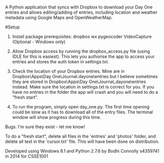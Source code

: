 A Python application that syncs with Dropbox to download your Day One entries and allows editing/adding of entries, including location and weather metadata using Google Maps and OpenWeatherMap.

#Setup
1. Install package prerequisites: 
	dropbox
	wx
	pygeocoder
	VideoCapture (Optional - Windows only)

2. Allow Dropbox access by running the dropbox_access.py file (using IDLE for this is easiest). This lets you authorise the app to access your entries and stores the auth token in settings.txt. 

3. Check the location of your Dropbox entries. Mine are in Dropbox\Apps\Day One\Journal.dayone\entries but I believe sometimes they are stored in Dropbox\Apps\Day One\Journal_dayone\entries instead. 
Make sure the location in settings.txt is correct for you. If you have no entries in the folder the app will crash and you will need to do a "fresh start".

4. To run the program, simply open day_one.py. The first time opening could be slow as it has to download all of the entry files. The terminal window will show progress during this time.

Bugs: I'm sure they exist - let me know!

To do a "fresh start", delete all files in the 'entries' 
and 'photos' folder, and delete all text in the 'cursor.txt' 
file. This will have been done on distribution.
	
Developed using Windows 8.1 and Python 2.7.6
by Bodhi Connolly s4359741 in 2014 for CSSE1001